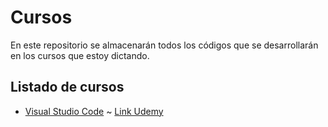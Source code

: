 # Cursos

En este repositorio se almacenarán todos los códigos que se desarrollarán en los cursos que estoy dictando.

## Listado de cursos
- [Visual Studio Code](https://github.com/siturra/courses/tree/main/vscode) ~ [Link Udemy](https://www.udemy.com/course/crear-extensiones-con-visual-studio-code/?referralCode=E5263D1A2C9A595204FE)
